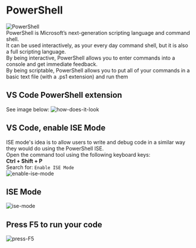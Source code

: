 # PowerShell
![PowerShell](https://github.com/danielurra/PowerShell/assets/51704179/528d58e5-fa7e-4da6-8339-05a29fc43fbf)<br>
PowerShell is Microsoft’s next-generation scripting language and command shell.<br>
It can be used interactively, as your every day command shell, but it is also a full scripting language.<br>
By being interactive, PowerShell allows you to enter commands into a console and get immediate feedback. <br>
By being scriptable, PowerShell allows you to put all of your commands in a basic text file (with a .ps1 extension) and run them<br>

## VS Code PowerShell extension
See image below:
![how-does-it-look](https://github.com/danielurra/PowerShell/assets/51704179/cb91bdca-2a1e-4139-a0a7-e8587057cfda)<br>
## VS Code, enable ISE Mode
ISE mode's idea is to allow users to write and debug code in a similar way they would do using the PowerShell ISE.<br>
Open the command tool using the following keyboard keys:<br>
**Ctrl + Shift + P** <br>
Search for: `Enable ISE Mode`<br>
![enable-ise-mode](https://github.com/danielurra/PowerShell/assets/51704179/c77c13e6-f38a-4095-9db1-e30813d6478f)<br>
## ISE Mode
![ise-mode](https://github.com/danielurra/PowerShell/assets/51704179/31dfed5d-a934-40ec-9613-1aa55b4d2668)<br>
## Press F5 to run your code
![press-F5](https://github.com/danielurra/PowerShell/assets/51704179/473c5eb4-b49a-4e17-9e8e-931876574aeb)<br>




